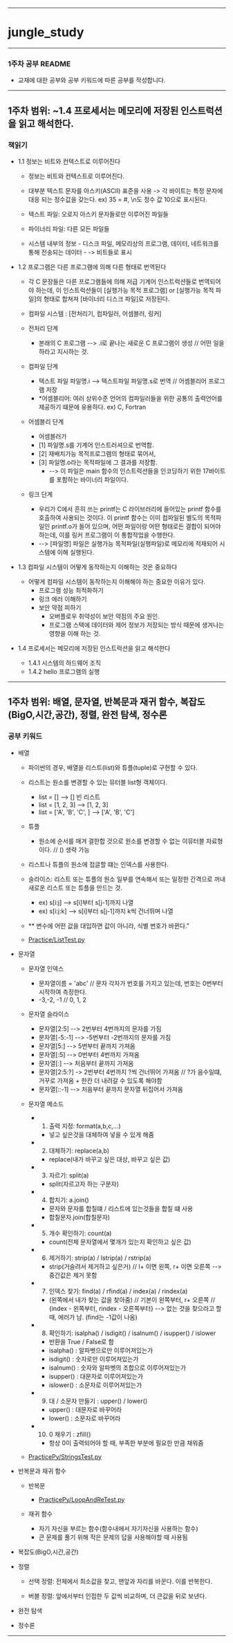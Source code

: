 ------------------------------------------------------------
# jungle_study
------------------------------------------------------------
### 1주차 공부 README
* 교재에 대한 공부와 공부 키워드에 따른 공부를 작성합니다.
------------------------------------------------------------
## 1주차 범위: ~1.4 프로세서는 메모리에 저장된 인스트럭션을 읽고 해석한다.

### 책읽기
* 1.1 정보는 비트와 컨텍스트로 이루어진다

    - 정보는 비트와 컨텍스트로 이루어진다.

    - 대부분 텍스트 문자를 아스키(ASCII) 표준을 사용 -> 각 바이트는 특정 문자에 대응 되는 정수값을 갖는다. ex) 35 = #, \n도 정수 값 10으로 표시된다.

    - 텍스트 파일: 오로지 아스키 문자들로만 이루어진 파일들

    - 파이너리 파일: 다른 모든 파일들

    - 시스템 내부의 정보 - 디스크 파일, 메모리상의 프로그램, 데이터, 네트워크를 통해 전송되는 데이터 - -> 비트들로 표시

* 1.2 프로그램은 다른 프로그램에 의해 다른 형태로 번역된다

    - 각 C 문장들은 다른 프로그램들에 의해 저급 기계어 인스트럭션들로 번역되어야 하는데, 이 인스트럭션들이 [실행가능 목적 프로그램] or [실행가능 목적 파일]의 형태로 합쳐져 [바이너리 디스크 파일]로 저장된다.

    - 컴파일 시스템 : [전처리기, 컴파일러, 어셈블러, 링커]

    - 전처리 단계
        - 본래의 C 프로그램 --> .i로 끝나는 새로운 C 프로그램이 생성 // 어떤 일을 하라고 지시하는 것. 

    - 컴파일 단계
        - 텍스트 파일 파일명.i --> 텍스트파일 파일명.s로 번역 // 어셈블리어 프로그램 저장
        - *어셈블리어: 여러 상위수준 언어의 컴파일러들을 위한 공통의 출력언어를 제공하기 떄문에 유용하다. ex) C, Fortran

    - 어셈블리 단계
        - 어셈블러가
        - [1] 파일명.s를 기계어 인스트러셔으로 번역함.
        - [2] 재배치가능 목적프로그램의 형태로 묶어서,
        - [3] 파일명.o라는 목적파일에 그 결과를 저장함.
            - --> 이 파일은 main 함수의 인스트럭션들을 인코딩하기 위한 17바이트를 포함하는 바이너리 파일이다. 

    - 링크 단계
        - 우리가 C에서 흔히 쓰는 printf는 C 라이브러리에 들어있는 printf 함수를 호출하여 사용되는 것이다.  이 printf 함수는 이미 컴파일된 별도의 목적파일인 printf.o가 들어 있으며, 어떤 파일이랑 어떤 형태로든 결합이 되어야하는데, 이를 링커 프로그램이 이 통합작업을 수행한다.
        - --> [파일명] 파일은 실행가능 목적파일(실행파일)로 메모리에 적재되어 시스템에 이해 실행된다.  

* 1.3 컴파일 시스템이 어떻게 동작하는지 이해하는 것은 중요하다

    - 어떻게 컴파일 시스템이 동작하는지 이해해야 하는 중요한 이유가 있다.
        - 프로그램 성능 최적화하기
        - 링크 에러 이해하기
        - 보안 약점 피하기
            - 오버플로우 취약성이 보안 약점의 주요 원인.
            - 프로그램 스택에 데이터와 제어 정보가 저장되는 방식 때문에 생겨나는 영향을 이해 하는 것.

* 1.4 프로세서는 메모리에 저장된 인스트럭션을 읽고 해석한다
    - 1.4.1 시스템의 하드웨어 조직
    - 1.4.2 hello 프로그램의 실행
------------------------------------------------------------
## 1주차 범위: 배열, 문자열, 반복문과 재귀 함수, 복잡도(BigO,시간,공간), 정렬, 완전 탐색, 정수론

### 공부 키워드
* 배열
    - 파이썬의 경우, 배열을 리스트(list)와 튜플(tuple)로 구현할 수 있다.
   
    - 리스트는 원소를 변경할 수 있는 뮤터블 list형 객체이다.
        - list = [] --> [] 빈 리스트 
        - list = [1, 2, 3] --> [1, 2, 3]
        - list = ['A', 'B', 'C', ] --> ['A', 'B', 'C']
   
    - 튜플
        - 원소에 순서를 매겨 결한합 것으로 원소를 변경할 수 없는 이뮤터블 자료형이다. // () 생략 가능

    - 리스트나 튜플의 원소에 접글할 떄는 인덱스를 사용한다. 

    - 슬라이스: 리스트 또는 튜플의 원소 일부를 연속해서 또는 일정한 간격으로 꺼내 새로운 리스트 또는 튜플을 만드는 것.
        - ex) s[i:j] --> s[i]부터 s[j-1]까지 나열
        - ex) s[i:j:k] --> s[i]부터 s[j-1]까지 k씩 건너뛰며 나열

    - ** 변수에 어떤  겂을 대입하면 값이 아니라, 식별 번호가 바뀐다."

    - [Practice/ListTest.py](/PracticePy/ListTest.py)

* 문자열
    - 문자열 인덱스
        - 문자열이름 = 'abc' // 문자 각자가 번호를 가지고 있는데, 번호는 0번부터 시작하여 측정한다. 
        - -3,-2, -1 // 0, 1, 2
        
    - 문자열 슬라이스
        - 문자열[2:5] --> 2번부터 4번까지의 문자를 가짐
        - 문자열[-5:-1] --> -5번부터 -2번까지의 문자를 가짐
        - 문자열[5:] --> 5번부터 끝까지 가져옴
        - 문자열[:5] --> 0번부터 4번까지 가져옴
        - 문자열[:] --> 처음부터 끝까지 가져옴
        - 문자열[2:5:?] -> 2번부터 4번까지 ?씩 건너뛰어 가져옴 // ?가 음수일떄, 거꾸로 가져옴 + 한칸 더 내려갈 수 있도록 해야함
        - 문자열[::-1] --> 처음부터 끝까지 문자열 뒤집어서 가져옴

    - 문자열 메소드
        - 1. 출력 지정: format(a,b,c,...)
            - 넣고 싶은것을 대체하여 넣을 수 있게 해줌

        - 2. 대체하기: replace(a,b)
            - replace(내가 바꾸고 싶은 대상, 바꾸고 싶은 값)

        - 3. 자르기: split(a)
            - split(자르고자 하는 구분자)

        - 4. 합치기: a.join()
            - 문자와 문자를 합칠떄 / 리스트에 있는것들을 합칠 떄 사용
            - 합칠문자.join(합칠문자)
        
        - 5. 개수 확인하기: count(a)
            - count(전체 문자열에서 몇개가 있는지 확인하고 싶은 값)

        - 6. 제거하기: strip(a) / lstrip(a) / rstrip(a)
            - strip(거슬려서 제거하고 싶은거) // l+ 이면 왼쪽, r+ 이면 오른쪽 --> 중간값은 제거 못함

        - 7. 인덱스 찾기: find(a) / rfind(a) / index(a) / rindex(a)
            - (왼쪽에서 내가 찾는 값을 찾아줌) // 기본이 왼쪽부터, r+ 오른쪽 // {index - 왼쪽부터, rindex - 오른쪽부터} --> 없는 것을 찾으라고 할때, 에러가 남. (find는 -1값이 나옴)

        - 8. 확인하기: isalpha() / isdigit() / isalnum() / isupper() / islower
            - 반환을 True / False로 함
            - isalpha() : 알파벳으로만 이루어져있는가
            - isdigit() : 숫자로만 이루어져있는가
            - isalnum() : 숫자와 알파벳의 조합으로 이루어져있는가
            - isupper() : 대문자로 이루어져있는가
            - islower() : 소문자로 이루어져있는가

        - 9. 대 / 소문자 만들기 : upper() / lower()
            - upper() : 대문자로 바꾸어라
            - lower() : 소문자로 바꾸어라

        - 10. 0 채우기 : zfill()
            - 항상 0이 출력되어야 할 때, 부족한 부분에 필요한 만큼 채워줌
            

    - [PracticePy/StringsTest.py](PracticePy/StringsTest.py)

* 반복문과 재귀 함수
    - 반복문
        - [PracticePy/LoopAndReTest.py](PracticePy/LoopAndReTest.py)

    - 재귀 함수
        - 자기 자신을 부르는 함수(함수내에서 자기자신을 사용하는 함수)
        - 큰 문제를 풀기 위해 작은 문제의 답을 사용해야할 때 사용됨

* 복잡도(BigO,시간,공간)

* 정렬
    - 선택 정렬: 전체에서 최소값을 찾고, 맨앞과 자리를 바꾼다. 이를 반복한다.
            
    - 버블 정렬: 앞에서부터 인접한 두 값씩 비교하며, 더 큰값을 뒤로 보낸다.

* 완전 탐색

* 정수론
------------------------------------------------------------